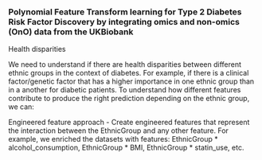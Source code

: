 ### Polynomial Feature Transform learning for Type 2 Diabetes Risk Factor Discovery by integrating omics and non-omics (OnO) data from the UKBiobank

Health disparities

We need to understand if there are health disparities between different ethnic groups in the context of diabetes. For example, if there is a clinical factor/genetic factor that has a higher importance in one ethnic group than in a another for diabetic patients. To understand how different features contribute to produce the right prediction depending on the ethnic group, we can:

Engineered feature approach - Create engineered features that represent the interaction between the EthnicGroup and any other feature. For example, we enriched the datasets with features: EthnicGroup * alcohol_consumption, EthnicGroup * BMI, EthnicGroup * statin_use, etc.
